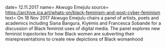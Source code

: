 date= 12.11.2017
name= Akwugo Emejulu
source= https://archive.ica.art/whats-on/black-feminism-and-post-cyber-feminism
text= On 18 Nov 2017 Akwugo Emejulu chairs a panel of artists, poets and academics including Siana Bangura, Kiyémis and Francesca Sobande for a discussion of Black feminist uses of digital media. The panel explores new feminist trajectories for how Black women are subverting their misrepresentations to create new depictions of Black womanhood